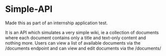 # Simple-API
Made this as part of an internship application test. 

It is an API which simulates a very simple wiki, ie a collection of documents where each document contains only a title and text-only content and nothing more. Users can view a list of available documents via the /documents endpoint and can view and edit documents via the /documents/<title> endpoint. 
